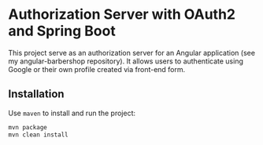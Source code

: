 # Authorization Server with OAuth2 and Spring Boot

This project serve as an authorization server for an Angular application (see my angular-barbershop repository). It allows users to authenticate using Google or their own profile created via front-end form.

## Installation

Use `maven` to install and run the project:

```bash
mvn package
mvn clean install

